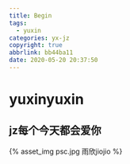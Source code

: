 ```yaml
---
title: Begin
tags:
  - yuxin
categories: yx-jz
copyright: true
abbrlink: bb44ba11
date: 2020-05-20 20:37:50
---
```


# **yuxinyuxin**

<!-- more -->

## **jz每个今天都会爱你**

{% asset_img psc.jpg 雨欣jiojio %}